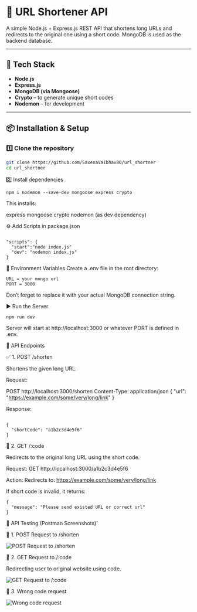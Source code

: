 # 🔗 URL Shortener API

A simple Node.js + Express.js REST API that shortens long URLs and redirects to the original one using a short code. MongoDB is used as the backend database.

---

## 🚀 Tech Stack

- **Node.js**
- **Express.js**
- **MongoDB (via Mongoose)**
- **Crypto** – to generate unique short codes
- **Nodemon** – for development

---

## 📦 Installation & Setup

### 1️⃣ Clone the repository

```bash
git clone https://github.com/SaxenaVaibhav80/url_shortner
cd url_shortner
```

2️⃣ Install dependencies
```
npm i nodemon --save-dev mongoose express crypto 
```

This installs:

express
mongoose
crypto
nodemon (as dev dependency)

⚙️ Add Scripts in package.json
```

"scripts": {
  "start":"node index.js"
  "dev": "nodemon index.js"
}
```

🔐 Environment Variables
Create a .env file in the root directory:
```
URL = your mongo url
PORT = 3000
```
Don’t forget to replace it with your actual MongoDB connection string.

▶️ Run the Server
```
npm run dev
```
Server will start at http://localhost:3000 or whatever PORT is defined in .env.

📮 API Endpoints

✅ 1. POST /shorten

Shortens the given long URL.

Request:

POST http://localhost:3000/shorten
Content-Type: application/json
{
  "url": "https://example.com/some/very/long/link"
}

Response:
```

{
  "shortCode": "a1b2c3d4e5f6"
}

```

🔁 2. GET /:code

Redirects to the original long URL using the short code.

Request:
GET http://localhost:3000/a1b2c3d4e5f6

Action:
Redirects to:
https://example.com/some/very/long/link

If short code is invalid, it returns:
```
{
  "message": "Please send existed URL or correct url"
}
```
🧪 API Testing (Postman Screenshots)'

📸 1. POST Request to /shorten

![POST Request to /shorten](https://github.com/user-attachments/assets/7668ab4f-d66e-4f9e-87e2-131863c62865)

📸 2. GET Request to /:code

Redirecting user to original website using code.

![GET Request to /:code](https://github.com/user-attachments/assets/4dee7043-b2f6-4dd0-89f0-794349b36e37)

📸 3. Wrong code request

![Wrong code request](https://github.com/user-attachments/assets/83032523-fc0f-483f-a073-de9f4ae11995)




